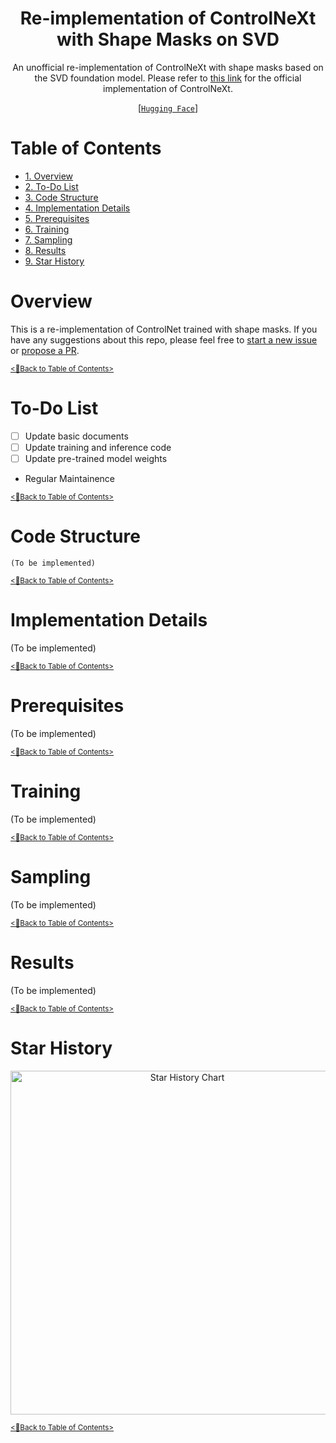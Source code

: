 <div align="center">

# Re-implementation of ControlNeXt with Shape Masks on SVD

An unofficial re-implementation of ControlNeXt with shape masks based on the SVD foundation model. Please refer to [this link](https://github.com/dvlab-research/ControlNeXt) for the official implementation of ControlNeXt.

[[`Hugging Face`]](https://huggingface.co/AlonzoLeeeooo/ControlNeXt-svd-shape)
</div>

<!-- omit in toc -->
# Table of Contents
- [<u>1. Overview</u>](#overview)
- [<u>2. To-Do List</u>](#to-do-list)
- [<u>3. Code Structure</u>](#code-structure)
- [<u>4. Implementation Details</u>](#implementation-details)
- [<u>5. Prerequisites</u>](#prerequisites)
- [<u>6. Training</u>](#training)
- [<u>7. Sampling</u>](#sampling)
- [<u>8. Results</u>](#results)
- [<u>9. Star History</u>](#star-history)

<!-- omit in toc -->
# Overview
This is a re-implementation of ControlNet trained with shape masks.
If you have any suggestions about this repo, please feel free to [start a new issue](https://github.com/AlonzoLeeeooo/shape-guided-controlnet/issues/new) or [propose a PR](https://github.com/AlonzoLeeeooo/shape-guided-controlnet/pulls).

[<u><small><🎯Back to Table of Contents></small></u>](#table-of-contents)


<!-- omit in toc -->
# To-Do List
- [ ] Update basic documents
- [ ] Update training and inference code
- [ ] Update pre-trained model weights
- Regular Maintainence

[<u><small><🎯Back to Table of Contents></small></u>](#table-of-contents)


<!-- omit in toc -->
# Code Structure
```
(To be implemented)
```

[<u><small><🎯Back to Table of Contents></small></u>](#table-of-contents)


<!-- omit in toc -->
# Implementation Details
(To be implemented)

[<u><small><🎯Back to Table of Contents></small></u>](#table-of-contents)


<!-- omit in toc -->
# Prerequisites
(To be implemented)

[<u><small><🎯Back to Table of Contents></small></u>](#table-of-contents)


<!-- omit in toc -->
# Training
(To be implemented)

[<u><small><🎯Back to Table of Contents></small></u>](#table-of-contents)



<!-- omit in toc -->
# Sampling
(To be implemented)

[<u><small><🎯Back to Table of Contents></small></u>](#table-of-contents)


<!-- omit in toc -->
# Results
(To be implemented)

[<u><small><🎯Back to Table of Contents></small></u>](#table-of-contents)


<!-- omit in toc -->
# Star History

<p align="center">
    <a href="hhttps://api.star-history.com/svg?repos=alonzoleeeooo/ControlNeXt-svd-shape&type=Date" target="_blank">
        <img width="550" src="https://api.star-history.com/svg?repos=alonzoleeeooo/ControlNeXt-svd-shape&type=Date" alt="Star History Chart">
    </a>
</p>

[<u><small><🎯Back to Table of Contents></small></u>](#table-of-contents)
